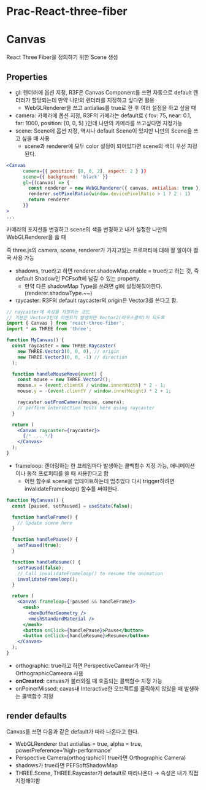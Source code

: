 # Prac-React-three-fiber

# Canvas

React Three Fiber을 정의하기 위한 Scene 생성

## Properties

- gl: 렌더러에 옵션 지정, R3F은 Canvas Component를 쓰면 자동으로 default 렌더러가 할당되는데 만약 나만의 렌더러를 지정하고 싶다면 활용
    - WebGLRenderer을 쓰고 antialias를 true로 한 후 여러 설정을 하고 싶을 때
- camera: 카메라에 옵션 지정, R3F의 카메라는 default로 { fov: 75, near: 0.1, far: 1000, position: [0, 0, 5] }인데 나만의 카메라를 쓰고싶다면 지정가능
- scene: Scene에 옵션 지정, 역시나 default Scene이 있지만 나만의 Scene을 쓰고 싶을 때 사용
    - scene과 renderer에 모두 color 설정이 되어있다면 scene의 색이 우선 지정된다.

```jsx
<Canvas
      camera={{ position: [0, 0, 2], aspect: 2 } }}
      scene={{ background: 'black' }}
      gl={(canvas) => {
        const renderer = new WebGLRenderer({ canvas, antialias: true })
        renderer.setPixelRatio(window.devicePixelRatio > 1 ? 2 : 1)
        return renderer
      }}
>
...
```

카메라의 포지션을 변경하고 scene의 색을 변경하고 내가 설정한 나만의 WebGLRenderer을 쓸 때

즉 three.js의 camera, scene, renderer가 가지고있는 프로퍼티에 대해 잘 알아야 결국 사용 가능

- shadows, true라고 하면 renderer.shadowMap.enable = true라고 하는 것, 즉 default Shadow인 PCFsoft에 넘길 수 있는 property.
    - 만약 다른 shadowMap Type을 쓰려면 gl에 설정해줘야한다.(renderer.shadowType.~~)
- raycaster: R3F의 default raycaster의 origin은 Vector3를 쓴다고 함.

```jsx
// raycaster에 속성을 지정하는 코드
// 기본은 Vector3인데 이벤트가 발생하면 Vector2(마우스클릭)이 되도록
import { Canvas } from 'react-three-fiber';
import * as THREE from 'three';

function MyCanvas() {
  const raycaster = new THREE.Raycaster(
    new THREE.Vector3(0, 0, 0), // origin
    new THREE.Vector3(0, 0, -1) // direction
  );

  function handleMouseMove(event) {
    const mouse = new THREE.Vector2();
    mouse.x = (event.clientX / window.innerWidth) * 2 - 1;
    mouse.y = -(event.clientY / window.innerHeight) * 2 + 1;

    raycaster.setFromCamera(mouse, camera);
    // perform intersection tests here using raycaster
  }

  return (
    <Canvas raycaster={raycaster}>
      {/* ... */}
    </Canvas>
  );
}
```

- frameloop: 렌더링하는 한 프레임마다 발생하는 콜백함수 지정 가능, 애니메이션이나 동적 프로퍼티를 쓸 때 사용한다고 함
    - 어떤 함수로 scene을 업데이트하는데 멈추었다 다시 trigger하려면 invalidateFrameloop() 함수를 써야한다.

```jsx
function MyCanvas() {
  const [paused, setPaused] = useState(false);

  function handleFrame() {
    // Update scene here
  }

  function handlePause() {
    setPaused(true);
  }

  function handleResume() {
    setPaused(false);
    // Call invalidateFrameloop() to resume the animation
    invalidateFrameloop();
  }

  return (
    <Canvas frameloop={!paused && handleFrame}>
      <mesh>
        <boxBufferGeometry />
        <meshStandardMaterial />
      </mesh>
      <button onClick={handlePause}>Pause</button>
      <button onClick={handleResume}>Resume</button>
    </Canvas>
  );
}
```

- orthographic: true라고 하면 PerspectiveCamear가 아닌 OrthographicCameara 사용
- **onCreated:** canvas가 불러와질 때 호출되는 콜백함수 지정 가능
- onPoinerMissed: cavas내 Interactive한 오브젝트를 클릭하지 않았을 때 발생하는 콜백함수 지정

## render defaults

Canvas를 쓰면 다음과 같은 default가 따라 나온다고 한다.

- WebGLRenderer that antialias = true, alpha = true, powerPreference=’high-performance’
- Perspective Camera(orthographic이 true라면 Orthographic Camera)
- shadows가 true라면 PEFSoftShadowMap
- THREE.Scene, THREE.Raycaster가 default로 따라나온다 → 속성은 내가 직접 지정해야함
